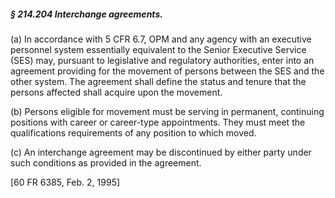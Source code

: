 ##### § 214.204 Interchange agreements. #####

(a) In accordance with 5 CFR 6.7, OPM and any agency with an executive personnel system essentially equivalent to the Senior Executive Service (SES) may, pursuant to legislative and regulatory authorities, enter into an agreement providing for the movement of persons between the SES and the other system. The agreement shall define the status and tenure that the persons affected shall acquire upon the movement.

(b) Persons eligible for movement must be serving in permanent, continuing positions with career or career-type appointments. They must meet the qualifications requirements of any position to which moved.

(c) An interchange agreement may be discontinued by either party under such conditions as provided in the agreement.

[60 FR 6385, Feb. 2, 1995]
